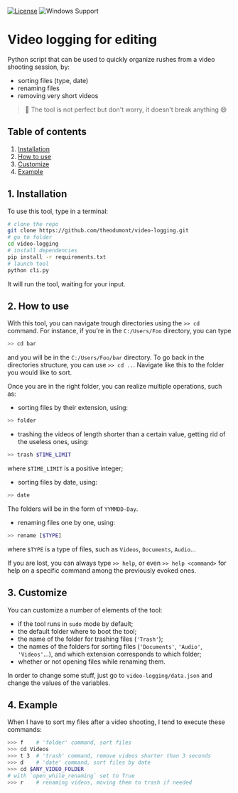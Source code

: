 [![License](https://img.shields.io/github/license/theodumont/video-logging)](https://github.com/theodumont/video-logging/blob/master/LICENSE)
![Windows Support](https://img.shields.io/badge/Windows-Support-brightgreen.svg)
<!-- ![Linux Support](https://img.shields.io/badge/Linux-Support-brightgreen.svg) -->

# Video logging for editing

Python script that can be used to quickly organize rushes from a video shooting session, by:

- sorting files (type, date)
- renaming files
- removing very short videos

> :pushpin: The tool is not perfect but don't worry, it doesn't break anything :smile:

## Table of contents

1. [ Installation ](#1-installation)
2. [ How to use ](#2-how-to-use)
3. [ Customize ](#3-customize)
4. [ Example ](#4-example)

## 1. Installation

To use this tool, type in a terminal:
```bash
# clone the repo
git clone https://github.com/theodumont/video-logging.git
# go to folder
cd video-logging
# install dependencies
pip install -r requirements.txt
# launch tool
python cli.py
```
It will run the tool, waiting for your input.

## 2. How to use

With this tool, you can navigate trough directories using the `>> cd` command. For instance, if you're in the `C:/Users/Foo` directory, you can type
```bash
>> cd bar
```
and you will be in the `C:/Users/Foo/bar` directory. To go back in the directories structure, you can use `>> cd ..`. Navigate like this to the folder you would like to sort.

Once you are in the right folder, you can realize multiple operations, such as:

- sorting files by their extension, using:
 ```bash
 >> folder
 ```
- trashing the videos of length shorter than a certain value, getting rid of the useless ones, using:
 ```bash
 >> trash $TIME_LIMIT
 ```
 where `$TIME_LIMIT` is a positive integer;
- sorting files by date, using:
 ```bash
 >> date
 ```
 The folders will be in the form of `YYMMDD-Day`.
- renaming files one by one, using:
 ```bash
 >> rename [$TYPE]
 ```
 where `$TYPE` is a type of files, such as `Videos`, `Documents`, `Audio`...

If you are lost, you can always type `>> help`, or even `>> help <command>` for help on a specific command among the previously evoked ones.

## 3. Customize

You can customize a number of elements of the tool:

- if the tool runs in `sudo` mode by default;
- the default folder where to boot the tool;
- the name of the folder for trashing files (`'Trash'`);
- the names of the folders for sorting files (`'Documents'`, `'Audio'`, `'Videos'`...), and which extension corresponds to which folder;
- whether or not opening files while renaming them.

In order to change some stuff, just go to `video-logging/data.json` and change the values of the variables.

## 4. Example

When I have to sort my files after a video shooting, I tend to execute these commands:

```bash
>>> f    # 'folder' command, sort files
>>> cd Videos
>>> t 3  # 'trash' command, remove videos shorter than 3 seconds
>>> d    # 'date' command, sort files by date
>>> cd $ANY_VIDEO_FOLDER
# with `open_while_renaming` set to True
>>> r    # renaming videos, moving them to trash if needed
```
